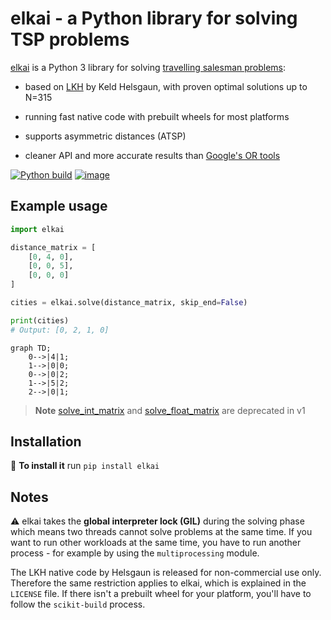 #  elkai - a Python library for solving TSP problems

[elkai](https://pypi.org/project/elkai/) is a Python 3 library for solving [travelling salesman problems](https://en.wikipedia.org/wiki/Travelling_salesman_problem):

* based on [LKH](http://akira.ruc.dk/~keld/research/LKH/) by Keld Helsgaun, with proven optimal solutions up to N=315
* running fast native code with prebuilt wheels for most platforms
* supports asymmetric distances (ATSP)

* cleaner API and more accurate results than [Google's OR tools](https://developers.google.com/optimization/routing/tsp)

[![Python build](https://github.com/fikisipi/elkai/actions/workflows/python-app.yml/badge.svg)](https://github.com/fikisipi/elkai/actions/workflows/python-app.yml)
[![image](https://img.shields.io/pypi/v/elkai.svg)](https://pypi.org/project/elkai/)

## Example usage 

```python
import elkai

distance_matrix = [
    [0, 4, 0],
    [0, 0, 5],
    [0, 0, 0]
]

cities = elkai.solve(distance_matrix, skip_end=False)

print(cities)
# Output: [0, 2, 1, 0]
```

```mermaid
graph TD;
    0-->|4|1;
    1-->|0|0;
    0-->|0|2;
    1-->|5|2;
    2-->|0|1;
```

> **Note**
> [solve_int_matrix](https://github.com/fikisipi/elkai/blob/55187e83e7d91ee597b408c8644632fb0ef2687f/elkai/__init__.py#L33) and [solve_float_matrix](https://github.com/fikisipi/elkai/blob/55187e83e7d91ee597b408c8644632fb0ef2687f/elkai/__init__.py#L38) are deprecated in v1

## Installation

💾 **To install it** run `pip install elkai`

## Notes

⚠️ elkai takes the **global interpreter lock (GIL)** during the solving phase which means two threads cannot solve problems at the same time. If you want to run other workloads at the same time, you have to run another process - for example by using the `multiprocessing` module.

The LKH native code by Helsgaun is released for non-commercial use only. Therefore the same restriction applies to elkai, which is explained in the `LICENSE` file. If there isn't a prebuilt wheel for your platform, you'll have to follow the `scikit-build` process.